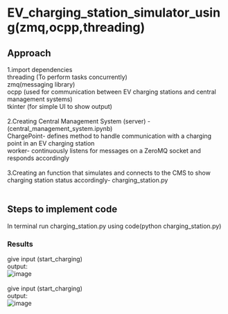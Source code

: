 # EV_charging_station_simulator_using(zmq,ocpp,threading)

## Approach
1.import dependencies <br />
  threading (To perform tasks concurrently) <br />
  zmq(messaging library) <br />
  ocpp (used for communication between EV charging stations and central management systems) <br />
  tkinter (for simple UI to show output) <br />
  <br />
2.Creating Central Management System (server) - (central_management_system.ipynb) <br />
  ChargePoint- defines method to handle communication with a charging point in an EV charging station <br />
  worker- continuously listens for messages on a ZeroMQ socket and responds accordingly <br />
<br />
3.Creating an function that simulates and connects to the CMS to show charging station status accordingly- charging_station.py <br />
<br />
## Steps to implement code
In terminal run charging_station.py using code(python charging_station.py) <br />

### Results
give input (start_charging) <br />
output: <br />
![image](https://github.com/antonynishioj/EV_charging_station_simulator_using-zmq-ocpp-threading-/assets/157102286/d16c7dcd-f627-430c-9471-dbeb7d9f2da7)
<br />
<br />
give input (start_charging) <br />
output: <br />
![image](https://github.com/antonynishioj/EV_charging_station_simulator_using-zmq-ocpp-threading-/assets/157102286/ba239d27-1524-4516-a21d-168235bcbb20)

